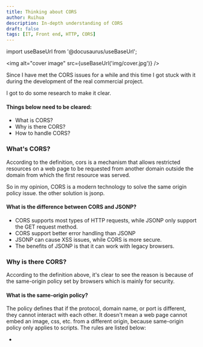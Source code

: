 ```yaml
---
title: Thinking about CORS
author: Ruihua
description: In-depth understanding of CORS
draft: false
tags: [IT, Front end, HTTP, CORS]
---
```


import useBaseUrl from '@docusaurus/useBaseUrl';

<img alt="cover image" src={useBaseUrl('img/cover.jpg')} />

<!-- ![Cover image](/img/cover.jpg) -->

Since I have met the CORS issues for a while and this time I got stuck with it during the development of the real commercial project.

I got to do some research to make it clear.

#### Things below need to be cleared:

- What is CORS?
- Why is there CORS?
- How to handle CORS?

<!-- truncate -->

### What's CORS?

According to the definition, cors is a mechanism that allows restricted resources on a web page to be requested from another domain outside the domain from which the first resource was served.

So in my opinion, CORS is a modern technology to solve the same origin policy issue. the other solution is jsonp.

#### What is the difference between CORS and JSONP?

- CORS supports most types of HTTP requests, while JSONP only support the GET request method.
- CORS support better error handling than JSONP
- JSONP can cause XSS issues, while CORS is more secure.
- The benefits of JSONP is that it can work with legacy browsers.

### Why is there CORS?

According to the definition above, it's clear to see the reason is because of the same-origin policy set by browsers which is mainly for security.

#### What is the same-origin policy?

The policy defines that if the protocol, domain name, or port is different, they cannot interact with each other. It doesn't mean a web page cannot embed an image, css, etc. from a different origin, because same-origin policy only applies to scripts. The rules are listed below:

-
